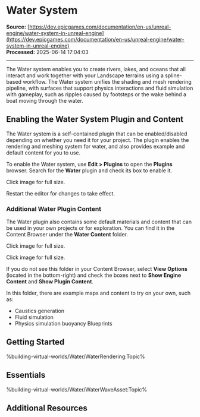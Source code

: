 # Water System

**Source:** [https://dev.epicgames.com/documentation/en-us/unreal-engine/water-system-in-unreal-engine](https://dev.epicgames.com/documentation/en-us/unreal-engine/water-system-in-unreal-engine)  
**Processed:** 2025-06-14 17:04:03

---

The Water system enables you to create rivers, lakes, and oceans that all interact and work together with your Landscape terrains using a spline-based workflow. The Water system unifies the shading and mesh rendering pipeline, with surfaces that support physics interactions and fluid simulation with gameplay, such as ripples caused by footsteps or the wake behind a boat moving through the water.

## Enabling the Water System Plugin and Content

The Water system is a self-contained plugin that can be enabled/disabled depending on whether you need it for your project. The plugin enables the rendering and meshing system for water, and also provides example and default content for you to use.

To enable the Water system, use **Edit > Plugins** to open the **Plugins** browser. Search for the **Water** plugin and check its box to enable it.

Click image for full size.

Restart the editor for changes to take effect.

### Additional Water Plugin Content

The Water plugin also contains some default materials and content that can be used in your own projects or for exploration. You can find it in the Content Browser under the **Water Content** folder.

Click image for full size.

Click image for full size.

If you do not see this folder in your Content Browser, select **View Options** (located in the bottom-right) and check the boxes next to **Show Engine Content** and **Show Plugin Content**.

In this folder, there are example maps and content to try on your own, such as:

-   Caustics generation
-   Fluid simulation
-   Physics simulation buoyancy Blueprints

## Getting Started

%building-virtual-worlds/Water/WaterRendering:Topic%

## Essentials

%building-virtual-worlds/Water/WaterWaveAsset:Topic%

## Additional Resources